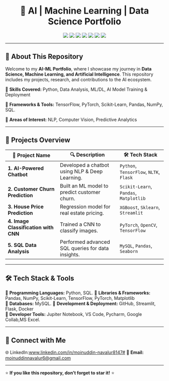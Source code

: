 <h1 align="center">🚀 AI | Machine Learning | Data Science Portfolio</h1>

<p align="center">
  <img src="https://img.shields.io/badge/Python-3776AB?style=for-the-badge&logo=python&logoColor=white">
  <img src="https://img.shields.io/badge/Numpy-013243?style=for-the-badge&logo=numpy&logoColor=white">
  <img src="https://img.shields.io/badge/Pandas-150458?style=for-the-badge&logo=pandas&logoColor=white">
  <img src="https://img.shields.io/badge/ScikitLearn-F7931E?style=for-the-badge&logo=scikitlearn&logoColor=white">
  <img src="https://img.shields.io/badge/TensorFlow-FF6F00?style=for-the-badge&logo=tensorflow&logoColor=white">
  <img src="https://img.shields.io/badge/PyTorch-EE4C2C?style=for-the-badge&logo=pytorch&logoColor=white">
  <img src="https://img.shields.io/badge/Django-092E20?style=for-the-badge&logo=django&logoColor=white">
</p>

---

## 📌 **About This Repository**
Welcome to my **AI-ML Portfolio**, where I showcase my journey in **Data Science, Machine Learning, and Artificial Intelligence**. This repository includes my projects, research, and contributions to the AI ecosystem.  

🔹 **Skills Covered:** Python, Data Analysis, ML/DL, AI Model Training & Deployment  

🔹 **Frameworks & Tools:** TensorFlow, PyTorch, Scikit-Learn, Pandas, NumPy, SQL.

🔹 **Areas of Interest:** NLP, Computer Vision, Predictive Analytics  

---

## 📂 **Projects Overview**
| 🚀 Project Name | 🔍 Description | 🛠 Tech Stack |
|---------------|-------------|-------------|
| **1. AI-Powered Chatbot** | Developed a chatbot using NLP & Deep Learning. | `Python`, `TensorFlow`, `NLTK`, `Flask` |
| **2. Customer Churn Prediction** | Built an ML model to predict customer churn. | `Scikit-Learn`, `Pandas`, `Matplotlib` |
| **3. House Price Prediction** | Regression model for real estate pricing. | `XGBoost`, `Sklearn`, `Streamlit` |
| **4. Image Classification with CNN** | Trained a CNN to classify images. | `PyTorch`, `OpenCV`, `TensorFlow` |
| **5. SQL Data Analysis** | Performed advanced SQL queries for data insights. | `MySQL`, `Pandas`, `Seaborn` |

---

## 🛠 **Tech Stack & Tools**
🔹 **Programming Languages:** Python, SQL.
🔹 **Libraries & Frameworks:** Pandas, NumPy, Scikit-Learn, TensorFlow, 
   PyTorch, Matplotlib  
🔹 **Databases:** MySQL.
🔹 **Development & Deployment:** GitHub, Streamlit, Flask, Docker  
🔹 **Developer Tools:** Jupiter Notebook, VS Code, Pycharm, Google Collab,MS 
   Excel. 

---

## 🚀 **Connect with Me**
🌐   LinkedIn:www.linkedin.com/in/moinuddin-navalur8147#
📧 **Email:** moinuddinnavalur6@gmail.com
 
---

⭐ **If you like this repository, don’t forget to star it!** ⭐  
